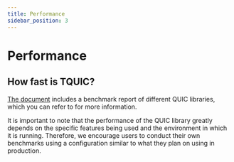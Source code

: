 ```yaml
---
title: Performance
sidebar_position: 3
---
```


# Performance 

## How fast is TQUIC?

[The document](../further_readings/benchmark/) includes a benchmark report of different QUIC libraries, which you can refer to for more information. 

It is important to note that the performance of the QUIC library greatly depends on the specific features being used and the environment in which it is running. Therefore, we encourage users to conduct their own benchmarks using a configuration similar to what they plan on using in production.
